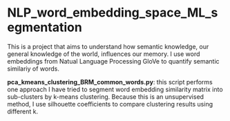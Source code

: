 # NLP_word_embedding_space_ML_segmentation
This is a project that aims to understand how semantic knowledge, our general knowledge of the world, influences our memory. I use word embeddings from Natual Language Processing GloVe to quantify semantic similariy of words. 

**pca_kmeans_clustering_BRM_common_words.py**: this script performs one approach I have tried to segment word embedding similarity matrix into sub-clusters by k-means clustering. Because this is an unsupervised method, I use silhouette coefficients to compare clustering results using different k.
